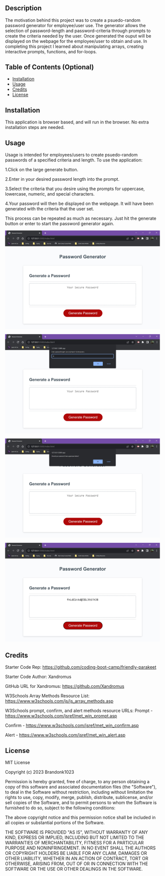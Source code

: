# <Your-Project-Title>

## Description

The motivation behind this project was to create a psuedo-random password generator for employee/user use.  The generator allows the selection of password-length and password-criteria through prompts to create the criteria needed by the user.  Once generated the ouput will be displayed on the webpage for the employee/user to obtain and use.  In completing this project I learned about manipulating arrays, creating interactive prompts, functions, and for-loops.

## Table of Contents (Optional)

- [Installation](#installation)
- [Usage](#usage)
- [Credits](#credits)
- [License](#license)

## Installation

This application is browser based, and will run in the browser.  No extra installation steps are needed.

## Usage

Usage is intended for employees/users to create psuedo-random passwords of a specified criteria and length. To use the application:

1.Click on the large generate button.

2.Enter in your desired password length into the prompt.

3.Select the criteria that you desire using the prompts for uppercase, lowercase, numeric, and special characters.

4.Your password will then be displayed on the webpage.  It will have been generated with the criteria that the user set.

This process can be repeated as much as necessary.  Just hit the generate button or enter to start the password generator again.


![opening screen](assets/images/OpeningWindow.jpg)

![password length prompt](assets/images/Passwordlengthprompt.jpg)

![criteria prompt](assets/images/CriteriaPrompt.jpg)

![generated password](assets/images/GeneratedPassword.jpg)


## Credits


Starter Code Rep:
https://github.com/coding-boot-camp/friendly-parakeet

Starter Code Author:
Xandromus

GitHub URL for Xandromus:
https://github.com/Xandromus

W3Schools Array Methods Resource List:
https://www.w3schools.com/js/js_array_methods.asp

W3Schools prompt, confirm, and alert methods resource URLs:
Prompt - https://www.w3schools.com/jsref/met_win_prompt.asp

Confirm - https://www.w3schools.com/jsref/met_win_confirm.asp

Alert - https://www.w3schools.com/jsref/met_win_alert.asp


## License

MIT License

Copyright (c) 2023 Brandonk1023

Permission is hereby granted, free of charge, to any person obtaining a copy
of this software and associated documentation files (the "Software"), to deal
in the Software without restriction, including without limitation the rights
to use, copy, modify, merge, publish, distribute, sublicense, and/or sell
copies of the Software, and to permit persons to whom the Software is
furnished to do so, subject to the following conditions:

The above copyright notice and this permission notice shall be included in all
copies or substantial portions of the Software.

THE SOFTWARE IS PROVIDED "AS IS", WITHOUT WARRANTY OF ANY KIND, EXPRESS OR
IMPLIED, INCLUDING BUT NOT LIMITED TO THE WARRANTIES OF MERCHANTABILITY,
FITNESS FOR A PARTICULAR PURPOSE AND NONINFRINGEMENT. IN NO EVENT SHALL THE
AUTHORS OR COPYRIGHT HOLDERS BE LIABLE FOR ANY CLAIM, DAMAGES OR OTHER
LIABILITY, WHETHER IN AN ACTION OF CONTRACT, TORT OR OTHERWISE, ARISING FROM,
OUT OF OR IN CONNECTION WITH THE SOFTWARE OR THE USE OR OTHER DEALINGS IN THE
SOFTWARE.
